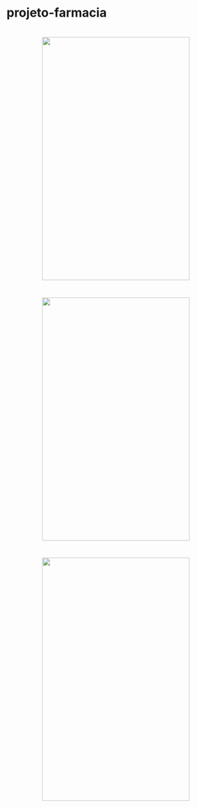 # projeto-farmacia

<h1 align="center">
  <img  width="340" height="560" src="imagens/readme-info/responsivo320px.gif" alt="">
</h1>
<h1 align="center">
  <img  width="340" height="560" src="imagens/readme-info/responsivo768px.gif" alt="">
</h1>
<h1 align="center">
  <img  width="340" height="560" src="imagens/readme-info/responsivo1024px.gif" alt="">
</h1>

